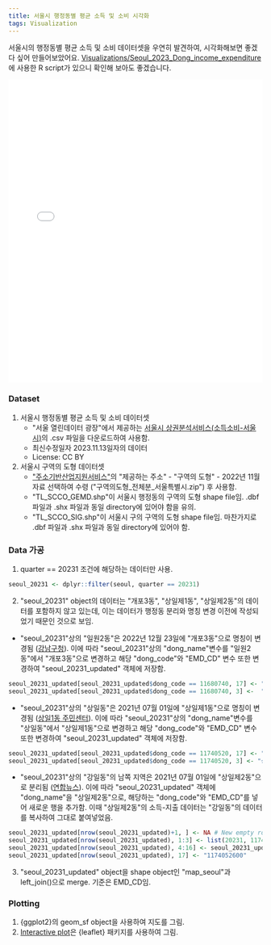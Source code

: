 ```yaml
---
title: 서울시 행정동별 평균 소득 및 소비 시각화
tags: Visualization
---
```


서울시의 행정동별 평균 소득 및 소비 데이터셋을 우연히 발견하여, 시각화해보면 좋겠다 싶어 만들어보았어요.
[Visualizations/Seoul_2023_Dong_income_expenditure](https://github.com/gaba-tope/Visualizations/tree/04bd7c6c96bb4fa6898e6f70c50e9f1b664517d8/Seoul_2023_Dong_income_expenditure)에 사용한 R script가 있으니 확인해 보아도 좋겠습니다.

<iframe src="/files/interactive_page/map_leaflet.html" height="600px" width="100%" style="border:none;"></iframe>

### Dataset
1. 서울시 행정동별 평균 소득 및 소비 데이터셋
    - "서울 열린데이터 광장"에서 제공하는 [서울시 상권분석서비스(소득소비-서울시)](https://data.seoul.go.kr/dataList/OA-22168/S/1/datasetView.do)의 .csv 파일을 다운로드하여 사용함. 
    - 최신수정일자 2023.11.13일자의 데이터
    - License: CC BY
2. 서울시 구역의 도형 데이터셋
    - ["주소기반산업지원서비스"]("https://business.juso.go.kr/")의 "제공하는 주소" - "구역의 도형" - 2022년 11월 자료 선택하여 수령 ("구역의도형_전체분_서울특별시.zip") 후 사용함.
    - "TL_SCCO_GEMD.shp"이 서울시 행정동의 구역의 도형 shape file임. .dbf 파일과 .shx 파일과 동일 directory에 있어야 함을 유의.
    - "TL_SCCO_SIG.shp"이 서울시 구의 구역의 도형 shape file임. 마찬가지로 .dbf 파일과 .shx 파일과 동일 directory에 있어야 함.

### Data 가공
1. quarter == 20231 조건에 해당하는 데이터만 사용.<br>
```r
seoul_20231 <- dplyr::filter(seoul, quarter == 20231)
```
2. "seoul_20231" object의 데이터는 "개포3동", "상일제1동", "상일제2동"의 데이터를 포함하지 않고 있는데, 이는 데이터가 행정동 분리와 명칭 변경 이전에 작성되었기 때문인 것으로 보임.
- "seoul_20231"상의 "일원2동"은 2022년 12월 23일에 "개포3동"으로 명칭이 변경됨 ([강남구청](https://www.gangnam.go.kr/board/B_000031/1072853/view.do?mid=ID01_0313)). 이에 따라 "seoul_20231"상의 "dong_name"변수를 "일원2동"에서 "개포3동"으로 변경하고 해당 "dong_code"와 "EMD_CD" 변수 또한 변경하여 "seoul_20231_updated" 객체에 저장함.<br>
```r
seoul_20231_updated[seoul_20231_updated$dong_code == 11680740, 17] <- "1168067500" # 일원2동 -> 개포3동 renamed
seoul_20231_updated[seoul_20231_updated$dong_code == 11680740, 3] <-  "개포3동" # 일원2동 -> 개포3동 renamed
```
- "seoul_20231"상의 "상일동"은 2021년 07월 01일에 "상일제1동"으로 명칭이 변경됨 ([상일1동 주민센터](https://www.gangdong.go.kr/web/dongrenew/contents/sangil_010_010)). 이에 따라 "seoul_20231"상의 "dong_name"변수를 "상일동"에서 "상일제1동"으로 변경하고 해당 "dong_code"와 "EMD_CD" 변수 또한 변경하여 "seoul_20231_updated" 객체에 저장함.<br>
```r
seoul_20231_updated[seoul_20231_updated$dong_code == 11740520, 17] <- "1174052500" # 상일동 -> 상일제1동 renamed
seoul_20231_updated[seoul_20231_updated$dong_code == 11740520, 3] <- "상일제1동" # 상일동 -> 상일제1동 renamed
```
- "seoul_20231"상의 "강일동"의 남쪽 지역은 2021년 07월 01일에 "상일제2동"으로 분리됨 ([연합뉴스](https://www.yna.co.kr/view/AKR20210621039600004)). 이에 따라 "seoul_20231_updated" 객체에 "dong_name"을 "상일제2동"으로, 해당하는 "dong_code"와 "EMD_CD"를 넣어 새로운 행을 추가함. 이때 "상일제2동"의 소득-지출 데이터는 "강일동"의 데이터를 복사하여 그대로 붙여넣었음. <br>
```r
seoul_20231_updated[nrow(seoul_20231_updated)+1, ] <- NA # New empty row added
seoul_20231_updated[nrow(seoul_20231_updated), 1:3] <- list(20231, 11740526,"상일제2동") # 상일제2동 row added (South region of 강일동 became 상일제2동)
seoul_20231_updated[nrow(seoul_20231_updated), 4:16] <- seoul_20231_updated[283, 4:16] # 상일제2동 data is the same as 강일동. 
seoul_20231_updated[nrow(seoul_20231_updated), 17] <- "1174052600"
```
3. "seoul_20231_updated" object을 shape object인 "map_seoul"과 left_join()으로 merge. 기준은 EMD_CD임.

### Plotting
1. {ggplot2}의 geom_sf object을 사용하여 지도를 그림. 
2. [Interactive plot](https://gaba-tope.github.io/2023/12/24/seoul-dong-visual.html)은 {leaflet} 패키지를 사용하여 그림.

